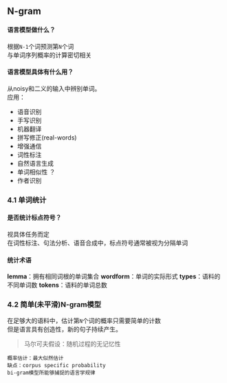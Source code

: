 ## N-gram
#### 语言模型做什么？
根据`N-1`个词预测第`N`个词  
与单词序列概率的计算密切相关
#### 语言模型具体有什么用？
从noisy和二义的输入中辨别单词。  
应用：
* 语音识别
* 手写识别
* 机器翻译
* 拼写修正(real-words)
* 增强通信
* 词性标注
* 自然语言生成
* 单词相似性 ？
* 作者识别
### 4.1 单词统计
#### 是否统计标点符号？
视具体任务而定  
在词性标注、句法分析、语音合成中，标点符号通常被视为分隔单词  
#### 统计术语
**lemma**：拥有相同词根的单词集合
**wordform**：单词的实际形式
**types**：语料的不同单词数
**tokens**：语料的单词总数
### 4.2 简单(未平滑)N-gram模型
在足够大的语料中，估计第`N`个词的概率只需要简单的计数  
但是语言具有创造性，新的句子持续产生。
>马尔可夫假设：随机过程的无记忆性  

    概率估计：最大似然估计  
    缺点：corpus specific probability  
    bi-gram模型所能够捕捉的语言学规律

